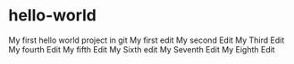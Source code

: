 # hello-world
My first hello world project in git
My first edit
My second Edit
My Third Edit
My fourth Edit
My fifth Edit
My Sixth edit
My Seventh Edit
My Eighth Edit
